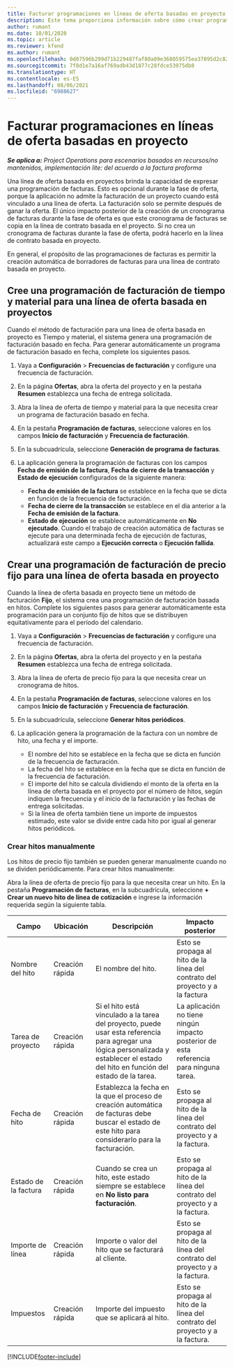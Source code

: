 ```yaml
---
title: Facturar programaciones en líneas de oferta basadas en proyecto
description: Este tema proporciona información sobre cómo crear programaciones e hitos de facturas para las líneas de oferta.
author: rumant
ms.date: 10/01/2020
ms.topic: article
ms.reviewer: kfend
ms.author: rumant
ms.openlocfilehash: 0d07596b299d71b229487faf80a09e368059575ea37095d2c82d35561d009c96
ms.sourcegitcommit: 7f8d1e7a16af769adb43d1877c28fdce53975db8
ms.translationtype: HT
ms.contentlocale: es-ES
ms.lasthandoff: 08/06/2021
ms.locfileid: "6988627"
---
```

# <a name="invoice-schedules-on-project-based-quote-lines"></a>Facturar programaciones en líneas de oferta basadas en proyecto

_**Se aplica a:** Project Operations para escenarios basados en recursos/no mantenidos, implementación lite: del acuerdo a la factura proforma_

Una línea de oferta basada en proyectos brinda la capacidad de expresar una programación de facturas. Esto es opcional durante la fase de oferta, porque la aplicación no admite la facturación de un proyecto cuando está vinculado a una línea de oferta. La facturación solo se permite después de ganar la oferta. El único impacto posterior de la creación de un cronograma de facturas durante la fase de oferta es que este cronograma de facturas se copia en la línea de contrato basada en el proyecto. Si no crea un cronograma de facturas durante la fase de oferta, podrá hacerlo en la línea de contrato basada en proyecto.

En general, el propósito de las programaciones de facturas es permitir la creación automática de borradores de facturas para una línea de contrato basada en proyecto. 

## <a name="create-a-time-and-material-invoice-schedule-for-a-project-based-quote-line"></a>Cree una programación de facturación de tiempo y material para una línea de oferta basada en proyectos

Cuando el método de facturación para una línea de oferta basada en proyecto es Tiempo y material, el sistema genera una programación de facturación basado en fecha. Para generar automáticamente un programa de facturación basado en fecha, complete los siguientes pasos.

1. Vaya a **Configuración** > **Frecuencias de facturación** y configure una frecuencia de facturación.
2. En la página **Ofertas**, abra la oferta del proyecto y en la pestaña **Resumen** establezca una fecha de entrega solicitada.
3. Abra la línea de oferta de tiempo y material para la que necesita crear un programa de facturación basado en fecha. 
4. En la pestaña **Programación de facturas**, seleccione valores en los campos **Inicio de facturación** y **Frecuencia de facturación**. 
5. En la subcuadrícula, seleccione **Generación de programa de facturas**.
6. La aplicación genera la programación de facturas con los campos **Fecha de emisión de la factura**, **Fecha de cierre de la transacción** y **Estado de ejecución** configurados de la siguiente manera:

    - **Fecha de emisión de la factura** se establece en la fecha que se dicta en función de la frecuencia de facturación.
    - **Fecha de cierre de la transacción** se establece en el día anterior a la **Fecha de emisión de la factura**.
    - **Estado de ejecución** se establece automáticamente en **No ejecutado**. Cuando el trabajo de creación automática de facturas se ejecute para una determinada fecha de ejecución de facturas, actualizará este campo a **Ejecución correcta** o **Ejecución fallida**.

## <a name="create-a-fixed-price-invoice-schedule-for-a-project-based-quote-line"></a>Crear una programación de facturación de precio fijo para una línea de oferta basada en proyecto

Cuando la línea de oferta basada en proyecto tiene un método de facturación **Fijo**, el sistema crea una programación de facturación basada en hitos. Complete los siguientes pasos para generar automáticamente esta programación para un conjunto fijo de hitos que se distribuyen equitativamente para el período del calendario.

1. Vaya a **Configuración** > **Frecuencias de facturación** y configure una frecuencia de facturación.
2. En la página **Ofertas**, abra la oferta del proyecto y en la pestaña **Resumen** establezca una fecha de entrega solicitada.
3. Abra la línea de oferta de precio fijo para la que necesita crear un cronograma de hitos. 
4. En la pestaña **Programación de facturas**, seleccione valores en los campos **Inicio de facturación** y **Frecuencia de facturación**. 
5. En la subcuadrícula, seleccione **Generar hitos periódicos**.
6. La aplicación genera la programación de la factura con un nombre de hito, una fecha y el importe.

    - El nombre del hito se establece en la fecha que se dicta en función de la frecuencia de facturación.
    - La fecha del hito se establece en la fecha que se dicta en función de la frecuencia de facturación.
    - El importe del hito se calcula dividiendo el monto de la oferta en la línea de oferta basada en el proyecto por el número de hitos, según indiquen la frecuencia y el inicio de la facturación y las fechas de entrega solicitadas.
    - Si la línea de oferta también tiene un importe de impuestos estimado, este valor se divide entre cada hito por igual al generar hitos periódicos.

### <a name="manually-create-milestones"></a>Crear hitos manualmente

Los hitos de precio fijo también se pueden generar manualmente cuando no se dividen periódicamente. Para crear hitos manualmente:

Abra la línea de oferta de precio fijo para la que necesita crear un hito. En la pestaña **Programación de facturas**, en la subcuadrícula, seleccione **+ Crear un nuevo hito de línea de cotización** e ingrese la información requerida según la siguiente tabla.

| **Campo** | **Ubicación** | **Descripción** | **Impacto posterior** |
| --- | --- | --- | --- |
| Nombre del hito | Creación rápida | El nombre del hito. | Esto se propaga al hito de la línea del contrato del proyecto y a la factura |
| Tarea de proyecto | Creación rápida | Si el hito está vinculado a la tarea del proyecto, puede usar esta referencia para agregar una lógica personalizada y establecer el estado del hito en función del estado de la tarea. | La aplicación no tiene ningún impacto posterior de esta referencia para ninguna tarea. |
| Fecha de hito | Creación rápida | Establezca la fecha en la que el proceso de creación automática de facturas debe buscar el estado de este hito para considerarlo para la facturación. | Esto se propaga al hito de la línea del contrato del proyecto y a la factura. |
| Estado de la factura | Creación rápida | Cuando se crea un hito, este estado siempre se establece en **No listo para facturación**. | Esto se propaga al hito de la línea del contrato del proyecto y a la factura. |
| Importe de línea | Creación rápida | Importe o valor del hito que se facturará al cliente. | Esto se propaga al hito de la línea del contrato del proyecto y a la factura. |
| Impuestos | Creación rápida | Importe del impuesto que se aplicará al hito. | Esto se propaga al hito de la línea del contrato del proyecto y a la factura. |


[!INCLUDE[footer-include](../includes/footer-banner.md)]